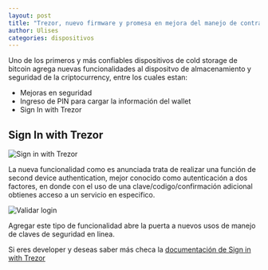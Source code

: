 ```yaml
---
layout: post
title: "Trezor, nuevo firmware y promesa en mejora del manejo de contraseñas"
author: Ulises
categories: dispositivos
---
```


Uno de los primeros y más confiables dispositivos de cold storage de bitcoin agrega nuevas funcionalidades al dispositvo de almacenamiento y seguridad de la criptocurrency, entre los cuales estan:

- Mejoras en seguridad
- Ingreso de PIN para cargar la información del wallet
- Sign In with Trezor

## Sign In with Trezor

![Sign in with Trezor](https://raw.githubusercontent.com/trezor/connect/gh-pages/docs/login_button.png)

La nueva funcionalidad como es anunciada trata de realizar una función de second device authentication, mejor conocido como autenticación a dos factores, en donde con el uso de una clave/codigo/confirmación adicional obtienes acceso a un servicio en especifico.

![Validar login](https://raw.githubusercontent.com/trezor/connect/gh-pages/docs/login_trezor.jpg)

Agregar este tipo de funcionalidad abre la puerta a nuevos usos de manejo de claves de seguridad en linea.

Si eres developer y deseas saber más checa la [documentación de Sign in with Trezor](https://github.com/trezor/connect)
